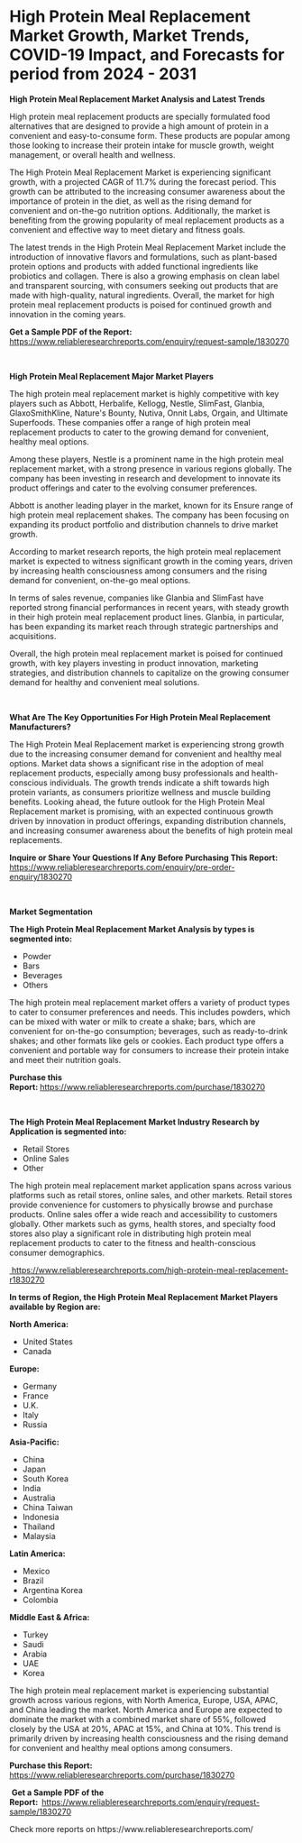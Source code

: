 <p><h1>High Protein Meal Replacement Market Growth, Market Trends, COVID-19 Impact, and Forecasts for period from 2024 - 2031</h1></p><p><strong>High Protein Meal Replacement Market Analysis and Latest Trends</strong></p>
<p><p>High protein meal replacement products are specially formulated food alternatives that are designed to provide a high amount of protein in a convenient and easy-to-consume form. These products are popular among those looking to increase their protein intake for muscle growth, weight management, or overall health and wellness.</p><p>The High Protein Meal Replacement Market is experiencing significant growth, with a projected CAGR of 11.7% during the forecast period. This growth can be attributed to the increasing consumer awareness about the importance of protein in the diet, as well as the rising demand for convenient and on-the-go nutrition options. Additionally, the market is benefiting from the growing popularity of meal replacement products as a convenient and effective way to meet dietary and fitness goals.</p><p>The latest trends in the High Protein Meal Replacement Market include the introduction of innovative flavors and formulations, such as plant-based protein options and products with added functional ingredients like probiotics and collagen. There is also a growing emphasis on clean label and transparent sourcing, with consumers seeking out products that are made with high-quality, natural ingredients. Overall, the market for high protein meal replacement products is poised for continued growth and innovation in the coming years.</p></p>
<p><strong>Get a Sample PDF of the Report:&nbsp;</strong> <a href="https://www.reliableresearchreports.com/enquiry/request-sample/1830270">https://www.reliableresearchreports.com/enquiry/request-sample/1830270</a></p>
<p>&nbsp;</p>
<p><strong>High Protein Meal Replacement Major Market Players</strong></p>
<p><p>The high protein meal replacement market is highly competitive with key players such as Abbott, Herbalife, Kellogg, Nestle, SlimFast, Glanbia, GlaxoSmithKline, Nature's Bounty, Nutiva, Onnit Labs, Orgain, and Ultimate Superfoods. These companies offer a range of high protein meal replacement products to cater to the growing demand for convenient, healthy meal options.</p><p>Among these players, Nestle is a prominent name in the high protein meal replacement market, with a strong presence in various regions globally. The company has been investing in research and development to innovate its product offerings and cater to the evolving consumer preferences.</p><p>Abbott is another leading player in the market, known for its Ensure range of high protein meal replacement shakes. The company has been focusing on expanding its product portfolio and distribution channels to drive market growth.</p><p>According to market research reports, the high protein meal replacement market is expected to witness significant growth in the coming years, driven by increasing health consciousness among consumers and the rising demand for convenient, on-the-go meal options.</p><p>In terms of sales revenue, companies like Glanbia and SlimFast have reported strong financial performances in recent years, with steady growth in their high protein meal replacement product lines. Glanbia, in particular, has been expanding its market reach through strategic partnerships and acquisitions.</p><p>Overall, the high protein meal replacement market is poised for continued growth, with key players investing in product innovation, marketing strategies, and distribution channels to capitalize on the growing consumer demand for healthy and convenient meal solutions.</p></p>
<p>&nbsp;</p>
<p><strong>What Are The Key Opportunities For High Protein Meal Replacement Manufacturers?</strong></p>
<p><p>The High Protein Meal Replacement market is experiencing strong growth due to the increasing consumer demand for convenient and healthy meal options. Market data shows a significant rise in the adoption of meal replacement products, especially among busy professionals and health-conscious individuals. The growth trends indicate a shift towards high protein variants, as consumers prioritize wellness and muscle building benefits. Looking ahead, the future outlook for the High Protein Meal Replacement market is promising, with an expected continuous growth driven by innovation in product offerings, expanding distribution channels, and increasing consumer awareness about the benefits of high protein meal replacements.</p></p>
<p><strong>Inquire or Share Your Questions If Any Before Purchasing This Report:</strong> <a href="https://www.reliableresearchreports.com/enquiry/pre-order-enquiry/1830270">https://www.reliableresearchreports.com/enquiry/pre-order-enquiry/1830270</a></p>
<p>&nbsp;</p>
<p><strong>Market Segmentation</strong></p>
<p><strong>The High Protein Meal Replacement Market Analysis by types is segmented into:</strong></p>
<p><ul><li>Powder</li><li>Bars</li><li>Beverages</li><li>Others</li></ul></p>
<p><p>The high protein meal replacement market offers a variety of product types to cater to consumer preferences and needs. This includes powders, which can be mixed with water or milk to create a shake; bars, which are convenient for on-the-go consumption; beverages, such as ready-to-drink shakes; and other formats like gels or cookies. Each product type offers a convenient and portable way for consumers to increase their protein intake and meet their nutrition goals.</p></p>
<p><strong>Purchase this Report:&nbsp;</strong><a href="https://www.reliableresearchreports.com/purchase/1830270">https://www.reliableresearchreports.com/purchase/1830270</a></p>
<p>&nbsp;</p>
<p><strong>The High Protein Meal Replacement Market Industry Research by Application is segmented into:</strong></p>
<p><ul><li>Retail Stores</li><li>Online Sales</li><li>Other</li></ul></p>
<p><p>The high protein meal replacement market application spans across various platforms such as retail stores, online sales, and other markets. Retail stores provide convenience for customers to physically browse and purchase products. Online sales offer a wide reach and accessibility to customers globally. Other markets such as gyms, health stores, and specialty food stores also play a significant role in distributing high protein meal replacement products to cater to the fitness and health-conscious consumer demographics.</p></p>
<p><a href="https://www.reliableresearchreports.com/high-protein-meal-replacement-r1830270">&nbsp;https://www.reliableresearchreports.com/high-protein-meal-replacement-r1830270</a></p>
<p><strong>In terms of Region, the High Protein Meal Replacement Market Players available by Region are:</strong></p>
<p>
    <p> <strong> North America: </strong>
        <ul>
            <li>United States</li>
            <li>Canada</li>
        </ul>
        </p> 
    <p> <strong> Europe: </strong>
        <ul>
            <li>Germany</li>
            <li>France</li>
            <li>U.K.</li>
            <li>Italy</li>
            <li>Russia</li>
        </ul>
        </p> 
    <p> <strong> Asia-Pacific: </strong>
        <ul>
            <li>China</li>
            <li>Japan</li>
            <li>South Korea</li>
            <li>India</li>
            <li>Australia</li>
            <li>China Taiwan</li>
            <li>Indonesia</li>
            <li>Thailand</li>
            <li>Malaysia</li>
        </ul>
        </p> 
    <p> <strong> Latin America: </strong>
        <ul>
            <li>Mexico</li>
            <li>Brazil</li>
            <li>Argentina Korea</li>
            <li>Colombia</li>
        </ul>
        </p> 
    <p> <strong> Middle East & Africa: </strong>
        <ul>
            <li>Turkey</li>
            <li>Saudi</li>
            <li>Arabia</li>
            <li>UAE</li>
            <li>Korea</li>
        </ul>
    </p>
    </p>
<p><p>The high protein meal replacement market is experiencing substantial growth across various regions, with North America, Europe, USA, APAC, and China leading the market. North America and Europe are expected to dominate the market with a combined market share of 55%, followed closely by the USA at 20%, APAC at 15%, and China at 10%. This trend is primarily driven by increasing health consciousness and the rising demand for convenient and healthy meal options among consumers.</p></p>
<p><strong>Purchase this Report: </strong><a href="https://www.reliableresearchreports.com/purchase/1830270">https://www.reliableresearchreports.com/purchase/1830270</a></p>
<p>&nbsp;<strong>Get a Sample PDF of the Report:&nbsp;&nbsp;</strong><a href="https://www.reliableresearchreports.com/enquiry/request-sample/1830270">https://www.reliableresearchreports.com/enquiry/request-sample/1830270</a></p>
<p><strong></strong></p>
<p>Check more reports on https://www.reliableresearchreports.com/</p>